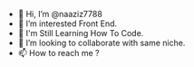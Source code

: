 - 👋 Hi, I’m @naaziz7788
- 👀 I’m interested Front End.
- 🌱 I'm Still Learning How To Code.
- 💞️ I’m looking to collaborate with same niche. 
- 📫 How to reach me ?

<!---
naaziz7788/naaziz7788 is a ✨ special ✨ repository because its `README.md` (this file) appears on your GitHub profile.
You can click the Preview link to take a look at your changes.
--->
